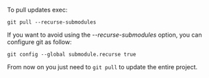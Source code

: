 To pull updates exec:

`git pull --recurse-submodules`

If you want to avoid using the *--recurse-submodules* option, you can configure git as follow:

`git config --global submodule.recurse true`

From now on you just need to `git pull` to update the entire project.